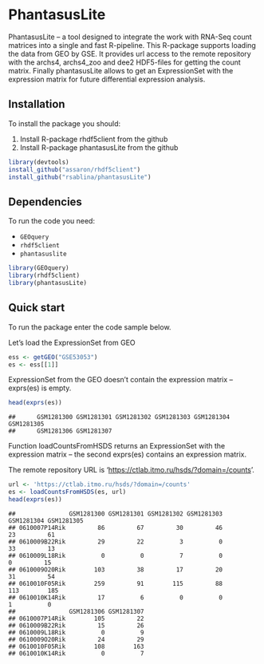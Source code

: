 
# PhantasusLite

PhantasusLite – a tool designed to integrate the work with RNA-Seq count
matrices into a single and fast R-pipeline. This R-package supports
loading the data from GEO by GSE. It provides url access to the remote
repository with the archs4, archs4_zoo and dee2 HDF5-files for getting
the count matrix. Finally phantasusLite allows to get an ExpressionSet
with the expression matrix for future differential expression analysis.

## Installation

To install the package you should:

1.  Install R-package rhdf5client from the github
2.  Install R-package phantasusLite from the github

``` r
library(devtools)
install_github("assaron/rhdf5client")
install_github("rsablina/phantasusLite")
```

## Dependencies

To run the code you need:

- `GEOquery`
- `rhdf5client`
- `phantasuslite`

``` r
library(GEOquery)
library(rhdf5client)
library(phantasusLite)
```

## Quick start

To run the package enter the code sample below.

Let’s load the ExpressionSet from GEO

``` r
ess <- getGEO("GSE53053")
es <- ess[[1]]
```

ExpressionSet from the GEO doesn’t contain the expression matrix –
exprs(es) is empty.

``` r
head(exprs(es))
```

    ##      GSM1281300 GSM1281301 GSM1281302 GSM1281303 GSM1281304 GSM1281305
    ##      GSM1281306 GSM1281307

Function loadCountsFromHSDS returns an ExpressionSet with the expression
matrix – the second exprs(es) contains an expression matrix.

The remote repository URL is
‘<https://ctlab.itmo.ru/hsds/?domain=/counts>’.

``` r
url <- 'https://ctlab.itmo.ru/hsds/?domain=/counts'
es <- loadCountsFromHSDS(es, url)
head(exprs(es))
```

    ##               GSM1281300 GSM1281301 GSM1281302 GSM1281303 GSM1281304 GSM1281305
    ## 0610007P14Rik         86         67         30         46         23         61
    ## 0610009B22Rik         29         22          3          0         33         13
    ## 0610009L18Rik          0          0          7          0          0         15
    ## 0610009O20Rik        103         38         17         20         31         54
    ## 0610010F05Rik        259         91        115         88        113        185
    ## 0610010K14Rik         17          6          0          0          1          0
    ##               GSM1281306 GSM1281307
    ## 0610007P14Rik        105         22
    ## 0610009B22Rik         15         26
    ## 0610009L18Rik          0          9
    ## 0610009O20Rik         24         29
    ## 0610010F05Rik        108        163
    ## 0610010K14Rik          0          7
